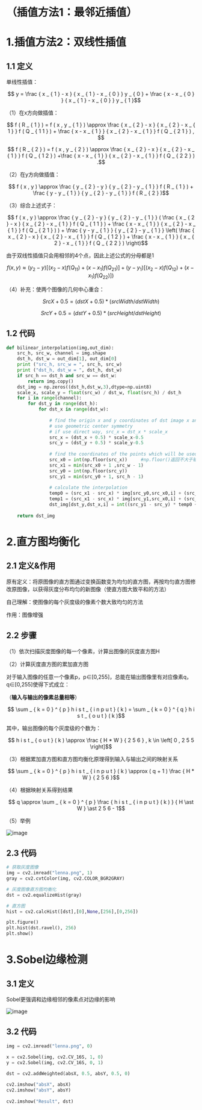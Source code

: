 # （插值方法1：最邻近插值）
# 1.插值方法2：双线性插值
## 1.1 定义
单线性插值：

$$ y = \frac { x _ { 1 } - x } { x _ { 1 } - x _ { 0 } } y _ { 0 } + \frac { x - x _ { 0 } } { x _ { 1 } - x _ { 0 } } y _ { 1 }$$

（1）在x方向做插值：

$$ f ( R _ { 1 } ) = f ( x , y _ { 1 } ) \approx \frac { x _ { 2 } - x } { x _ { 2 } - x _ { 1 } } f ( Q _ { 1 1 } ) + \frac { x - x _ { 1 } } { x _ { 2 } - x _ { 1 } } f ( Q _ { 2 1 } ) , $$

$$ f ( R _ { 2 } ) = f ( x , y _ { 2 } ) \approx \frac { x _ { 2 } - x } { x _ { 2 } - x _ { 1 } } f ( Q _ { 1 2 } ) +\frac { x - x _ { 1 } } { x _ { 2 } - x _ { 1 } } f ( Q _ { 2 2 } ) .$$

（2）在y方向做插值：

$$ f ( x , y ) \approx \frac { y _ { 2 } - y } { y _ { 2 } - y _ { 1 } } f ( R _ { 1 } ) + \frac { y - y _ { 1 } } { y _ { 2 } - y _ { 1 } } f ( R _ { 2 } )$$

（3）综合上述式子：

$$ f ( x , y ) \approx \frac { y _ { 2 } - y } { y _ { 2 } - y _ { 1 } } ( \frac { x _ { 2 } - x } { x _ { 2 } - x _ { 1 } } f ( Q _ { 1 1 } ) + \frac { x - x _ { 1 } } { x _ { 2 } - x _ { 1 } } f ( Q _ { 2 1 } ) ) + \frac { y - y _ { 1 } } { y _ { 2 } - y _ { 1 } } \left( \frac { x _ { 2 } - x } { x _ { 2 } - x _ { 1 } } f ( Q _ { 1 2 } ) + \frac { x - x _ { 1 } } { x _ { 2 } - x _ { 1 } } f ( Q _ { 2 2 } ) \right)$$

由于双线性插值只会用相邻的4个点，因此上述公式的分母都是1

$$ f ( x , y ) \approx ( { y _ { 2 } - y } ) [  ( { x _ { 2 } - x } ) f ( Q _ { 1 1 } ) + ( { x - x _ { 1 } } ) f ( Q _ { 2 1 } ) ] + ( { y - y _ { 1 } } ) \left[ ( { x _ { 2 } - x } ) f ( Q _ { 1 2 } ) + ( { x - x _ { 1 } } ) f ( Q _ { 2 2 } ) ] \right)$$

（4）补充：使两个图像的几何中心重合：

$$ S r c X + 0 . 5 = ( d s t X + 0 . 5 ) \ast ( s r c W i d t h / d s t W i d t h )$$

$$ S r c Y + 0 . 5 = ( d s t Y + 0 . 5 ) \ast ( s r c H e i g h t / d s t H e i g h t )$$

## 1.2 代码

```python
def bilinear_interpolation(img,out_dim):
    src_h, src_w, channel = img.shape
    dst_h, dst_w = out_dim[1], out_dim[0]
    print ("src_h, src_w = ", src_h, src_w)
    print ("dst_h, dst_w = ", dst_h, dst_w)
    if src_h == dst_h and src_w == dst_w:
        return img.copy()
    dst_img = np.zeros((dst_h,dst_w,3),dtype=np.uint8)
    scale_x, scale_y = float(src_w) / dst_w, float(src_h) / dst_h
    for i in range(channel):
        for dst_y in range(dst_h):
            for dst_x in range(dst_w):
 
                # find the origin x and y coordinates of dst image x and y
                # use geometric center symmetry
                # if use direct way, src_x = dst_x * scale_x
                src_x = (dst_x + 0.5) * scale_x-0.5
                src_y = (dst_y + 0.5) * scale_y-0.5
 
                # find the coordinates of the points which will be used to compute the interpolation
                src_x0 = int(np.floor(src_x))     #np.floor()返回不大于输入参数的最大整数。（向下取整）
                src_x1 = min(src_x0 + 1 ,src_w - 1)
                src_y0 = int(np.floor(src_y))
                src_y1 = min(src_y0 + 1, src_h - 1)
 
                # calculate the interpolation
                temp0 = (src_x1 - src_x) * img[src_y0,src_x0,i] + (src_x - src_x0) * img[src_y0,src_x1,i]
                temp1 = (src_x1 - src_x) * img[src_y1,src_x0,i] + (src_x - src_x0) * img[src_y1,src_x1,i]
                dst_img[dst_y,dst_x,i] = int((src_y1 - src_y) * temp0 + (src_y - src_y0) * temp1)
 
    return dst_img
```


# 2.直方图均衡化
## 2.1 定义&作用
原有定义：将原图像的直方图通过变换函数变为均匀的直方图，再按均匀直方图修改原图像，以获得灰度分布均匀的新图像（使直方图大致平和的方法）

自己理解：使图像的每个灰度级的像素个数大致均匀的方法

作用：图像增强
## 2.2 步骤

（1）依次扫描灰度图像的每一个像素，计算出图像的灰度直方图H

（2）计算灰度直方图的累加直方图

对于输入图像的任意一个像素p，p∈[0,255]，总能在输出图像里有对应像素q，q∈[0,255]使得下式成立：

（**输入与输出的像素总量相等**）

$$ \sum _ { k = 0 } ^ { p } h i s t _ { i n p u t } ( k ) = \sum _ { k = 0 } ^ { q } h i s t _ { o u t } ( k )$$

其中，输出图像的每个灰度级的个数为：

$$ h i s t _ { o u t } ( k ) \approx \frac { H * W } { 2 5 6 } , k \in \left[ 0 , 2 5 5 \right]$$

（3）根据累加直方图和直方图均衡化原理得到输入与输出之间的映射关系

$$ \sum _ { k = 0 } ^ { p } h i s t _ { i n p u t } ( k ) \approx ( q + 1 ) \frac { H * W } { 2 5 6 }$$

（4）根据映射关系得到结果

$$ q \approx \sum _ { k = 0 } ^ { p } \frac { h i s t _ { i n p u t } ( k ) } { H \ast W } \ast 2 5 6 - 1$$

（5）举例

![image](https://github.com/Jadeuniq/badou-ai-special-2024/assets/144694703/4b5a9750-0b64-4c5a-8145-ae0c3feac354)

## 2.3 代码
```python
# 获取灰度图像
img = cv2.imread("lenna.png", 1)
gray = cv2.cvtColor(img, cv2.COLOR_BGR2GRAY)

# 灰度图像直方图均衡化
dst = cv2.equalizeHist(gray)

# 直方图
hist = cv2.calcHist([dst],[0],None,[256],[0,256])

plt.figure()
plt.hist(dst.ravel(), 256)
plt.show()
```

# 3.Sobel边缘检测
## 3.1 定义

Sobel更强调和边缘相邻的像素点对边缘的影响

![image](https://github.com/Jadeuniq/badou-ai-special-2024/assets/144694703/30c4f173-8715-44ef-8e95-d5ec011ef964)

## 3.2 代码
```python
img = cv2.imread("lenna.png", 0)

x = cv2.Sobel(img, cv2.CV_16S, 1, 0)
y = cv2.Sobel(img, cv2.CV_16S, 0, 1)

dst = cv2.addWeighted(absX, 0.5, absY, 0.5, 0)
 
cv2.imshow("absX", absX)
cv2.imshow("absY", absY)
 
cv2.imshow("Result", dst)

```

